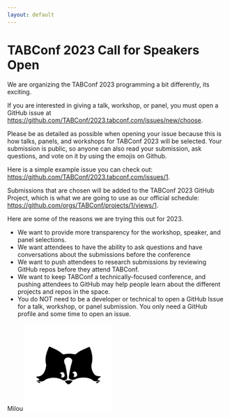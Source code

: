 ```yaml
---
layout: default
---
```


# TABConf 2023 Call for Speakers Open

We are organizing the TABConf 2023 programming a bit differently, its exciting. 

If you are interested in giving a talk, workshop, or panel, you must open a GitHub issue at 
<a target="_blank" href="https://github.com/TABConf/2023.tabconf.com/issues/new/choose">https://github.com/TABConf/2023.tabconf.com/issues/new/choose</a>.

Please be as detailed as possible when opening your issue because this is how talks, panels, and workshops for TABConf 2023 will be selected. Your submission is public, so anyone can also read your submission, ask questions, and vote on it by using the emojis on Github. 

Here is a simple example issue you can check out: <a target="_blank" href="https://github.com/TABConf/2023.tabconf.com/issues/1">https://github.com/TABConf/2023.tabconf.com/issues/1</a>.

Submissions that are chosen will be added to the TABConf 2023 GitHub Project, which is what we are going to use as our official schedule: 
<a target="_blank" href="https://github.com/orgs/TABConf/projects/1/views/1">https://github.com/orgs/TABConf/projects/1/views/1</a>.

Here are some of the reasons we are trying this out for 2023.
- We want to provide more transparency for the workshop, speaker, and panel selections. 
- We want attendees to have the ability to ask questions and have conversations about the submissions before the conference
- We want to push attendees to research submissions by reviewing GitHub repos before they attend TABConf. 
- We want to keep TABConf a technically-focused conference, and pushing attendees to GitHub may help people learn about the different projects and repos in the space. 
- You do NOT need to be a developer or technical to open a GitHub Issue for a talk, workshop, or panel submission. You only need a GitHub profile and some time to open an issue.


Milou
<a href="https://blockstream.com/"><img width="200" src="assets/img/speakers/milou.jpeg"></a>

